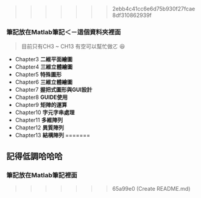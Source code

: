 >>>>>>> 2ebb4c41cc6e6d75b930f27fcae8df310862939f
### 筆記放在<span class="color:yellow">Matlab筆記</span>＜－這個資料夾裡面  
> 目前只有CH3 ~ CH13 有空可以幫忙做ㄛ 😆

* Chapter3 **二維平面繪圖**
* Chapter4 **三維立體繪圖**
* Chapter5 **特殊圖形**
* Chapter6 **三維立體繪圖**
* Chapter7 **握把式圖形與GUI設計**
* Chapter8 **GUIDE使用**
* Chapter9 **矩陣的運算**
* Chapter10 **字元字串處理**
* Chapter11 **多維陣列**
* Chapter12 **異質陣列**
* Chapter13 **結構陣列**
=======
## 記得低調哈哈哈
### 筆記放在Matlab筆記裡面  
>>>>>>> 65a99e0 (Create README.md)
